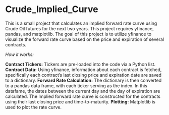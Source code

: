 # Crude_Implied_Curve
This is a small project that calculates an implied forward rate curve using Crude Oil futures for the next two years. This project requires yfinance, pandas, and matplotlib. The goal of this project is to utilize yfinance to visualize the forward rate curve based on the price and expiration of several contracts. 

_How it works:_

**Contract Tickers:** Tickers are pre-loaded into the code via a Python list.
**Contract Data:** Using yfinance, information about each contract is fetched, specifically each contract’s last closing price and expiration date are saved to a dictionary.
**Forward Rate Calculation:** The dictionary is then converted to a pandas data frame, with each ticker serving as the index. In this datafame, the dates between the current day and the day of expiration are calculated. The Implied forward rate curve is constructed for the contracts using their last closing price and time-to-maturity.
**Plotting:** Matplotlib is used to plot the rate curve.
